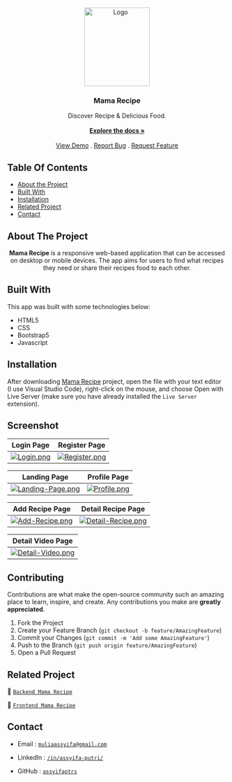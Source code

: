 <br/>
<p align="center">
  <a href="https://github.com/assyifaptrs/mama-recipe-app">
    <img src="https://i.postimg.cc/JnsbMGwj/mamarecipe-logo.png" alt="Logo" width="150" height="180">
  </a>

  <h3 align="center">Mama Recipe</h3>

  <p align="center">
    Discover Recipe & Delicious Food.
    <br/>
    <br/>
    <a href="https://github.com/assyifaptrs/mama-recipe-web"><strong>Explore the docs »</strong></a>
    <br/>
    <br/>
    <a href="https://github.com/assyifaptrs/mama-recipe-web">View Demo</a>
    .
    <a href="https://github.com/assyifaptrs/mama-recipe-web/issues">Report Bug</a>
    .
    <a href="https://github.com/assyifaptrs/mama-recipe-web/issues">Request Feature</a>
  </p>
</p>

## Table Of Contents

* [About the Project](#about-the-project)
* [Built With](#built-with)
* [Installation](#installation)
* [Related Project](#related-project)
* [Contact](#contact)

## About The Project
<p align="center">
  <b>
    Mama Recipe
  </b>
   is a responsive web-based application that can be accessed on desktop or mobile devices. The app aims for users to find what recipes they need or share their recipes food to each other.

</p>

## Built With

This app was built with some technologies below:

- HTML5
- CSS
- Bootstrap5
- Javascript


## Installation

After downloading [Mama Recipe](https://github.com/assyifaptrs/mama-recipe-web) project, open the file with your text editor (I use Visual Studio Code), right-click on the mouse, and choose Open with Live Server (make sure you have already installed the ```Live Server``` extension).

## Screenshot

| Login Page | Register Page |
| ------------- | ------------- |
| [![Login.png](https://i.postimg.cc/FzfW0BBk/Login.png)](https://postimg.cc/5QVSVn1f) | [![Register.png](https://i.postimg.cc/yNVLLdGH/Register.png)](https://postimg.cc/sMNPXVy6)|

| Landing Page | Profile Page |
| ------------- | ------------- |
| [![Landing-Page.png](https://i.postimg.cc/RZ9rzvYP/Landing-Page.png)](https://postimg.cc/crDkRG0Y) | [![Profile.png](https://i.postimg.cc/XvJzVqkg/Profile.png)](https://postimg.cc/ZWGcHTg9)|

| Add Recipe Page | Detail Recipe Page |
| ------------- | ------------- |
| [![Add-Recipe.png](https://i.postimg.cc/RZf0gCHX/Add-Recipe.png)](https://postimg.cc/75HD6kX2) | [![Detail-Recipe.png](https://i.postimg.cc/qBShw5FB/Detail-Recipe.png)](https://postimg.cc/K478vJFC)|

| Detail Video Page |
| ------------- |
| [![Detail-Video.png](https://i.postimg.cc/mgwYgGLZ/Detail-Video.png)](https://postimg.cc/755GKdJj) |


## Contributing

Contributions are what make the open-source community such an amazing place to learn, inspire, and create. Any contributions you make are **greatly appreciated**.

1. Fork the Project
2. Create your Feature Branch (`git checkout -b feature/AmazingFeature`)
3. Commit your Changes (`git commit -m 'Add some AmazingFeature'`)
4. Push to the Branch (`git push origin feature/AmazingFeature`)
5. Open a Pull Request

## Related Project

:rocket: [`Backend Mama Recipe`](https://github.com/assyifaptrs/mama-recipe-api)

:rocket: [`Frontend Mama Recipe`](https://github.com/assyifaptrs/mama-recipe-app)

## Contact

- Email : [`muliaassyifa@gmail.com`](mailto:muliaassyifa@gmail.com)

- LinkedIn : [`/in/assyifa-putri/`](https://www.linkedin.com/in/assyifa-putri/)

- GitHub : [`assyifaptrs`](https://github.com/assyifaptrs)
